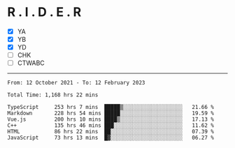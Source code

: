 # R . I . D . E . R

- [x] YA
- [x] YB
- [x] YD
- [ ] CHK
- [ ] CTWABC

---

<!--START_SECTION:waka-->

```text
From: 12 October 2021 - To: 12 February 2023

Total Time: 1,168 hrs 22 mins

TypeScript     253 hrs 7 mins  █████▒░░░░░░░░░░░░░░░░░░░   21.66 %
Markdown       228 hrs 54 mins █████░░░░░░░░░░░░░░░░░░░░   19.59 %
Vue.js         200 hrs 10 mins ████▒░░░░░░░░░░░░░░░░░░░░   17.13 %
C++            135 hrs 46 mins ███░░░░░░░░░░░░░░░░░░░░░░   11.62 %
HTML           86 hrs 22 mins  ██░░░░░░░░░░░░░░░░░░░░░░░   07.39 %
JavaScript     73 hrs 13 mins  █▓░░░░░░░░░░░░░░░░░░░░░░░   06.27 %
```

<!--END_SECTION:waka-->
